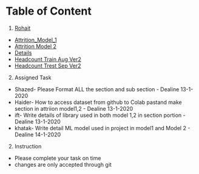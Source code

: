 # Table of Content
1. [Rohait](https://github.com/hussain0048/Freelancer/tree/main/Rohait)
* [Attrition_Model_1](https://github.com/hussain0048/Freelancer/blob/main/Rohait/Attrition_Model_1.ipynb)
* [Attrition Model 2](https://github.com/hussain0048/Freelancer/blob/main/Rohait/Attrition%20Model%202.ipynb)
* [Details](https://github.com/hussain0048/Freelancer/blob/main/Rohait/Details%20.docx)
* [Headcount Train Aug Ver2](https://github.com/hussain0048/Freelancer/blob/main/Rohait/Headcount%20Train%20Aug%20Ver2.csv)
* [Headcount Trest Sep Ver2](https://github.com/hussain0048/Freelancer/blob/main/Rohait/Headcount%20Trest%20Sep%20Ver2.csv)
2. Assigned Task
* Shazed- Please Format ALL the section and sub section - Dealine 13-1-2020
* Haider- How to access dataset from github to Colab pastand make section in attriion model1,2  - Dealine 13-1-2020
* ift- Write details of library used in both model 1,2 in section portion - Dealine 13-1-2020
* khatak- Write detail ML model used in project in model1 and Model 2  - Dealine 14-1-2020
2. Instruction 
* Please complete your task on time
* changes are only accepted through git 






 
